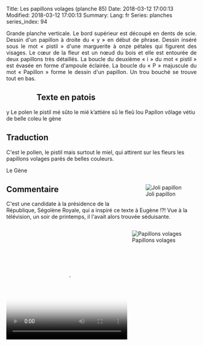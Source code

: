 Title: Les papillons volages (planche 85)
Date: 2018-03-12 17:00:13
Modified: 2018-03-12 17:00:13
Summary: 
Lang: fr
Series: planches
series_index: 94

<p style="text-align:justify;">Grande planche verticale. Le bord
supérieur est découpé en dents de scie. Dessin d'un papillon à droite
du « y » en début de phrase. Dessin inséré sous le mot « pistil »
d'une marguerite à onze pétales qui figurent des visages. Le cœur de
la fleur est un nœud du bois et elle est entourée de deux papillons
très détaillés. La boucle du deuxième « i » du mot « pistil » est
évasée en forme d'ampoule éclairée. La boucle du « P » majuscule du
mot « Papillon » forme le dessin d'un papillon. Un trou bouché se
trouve tout en bas.</p>

<figure class="image-block" style="float: left;">
  <img alt="" src="{static}/images/planche_85.png">
  <figcaption style="max-width: 183px"></figcaption>
</figure>

## Texte en patois

y Le polen le pistil mé sûto le mié k’attiére sû le fleû lou Papllon
vôlage vétiu de belle coleu le gène

## Traduction

C'est le pollen, le pistil mais surtout le miel, qui attirent sur les
fleurs les papillons volages parés de belles couleurs.

Le Gène

<figure class="image-block" style="float: right;">
  <img alt="Joli papillon" src="{static}/images/planche_85_papillon.png">
  <figcaption style="max-width: 209px">Joli papillon</figcaption>
</figure>

## Commentaire

C'est une candidate à la présidence de la République, Ségolène Royale,
qui a inspiré ce texte à Eugène !?!  Vue à la télévision, un soir de
printemps, il l'avait alors trouvée séduisante.

<figure class="image-block" style="float: right;">
  <img alt="Papillons volages" src="{static}/images/planche_85_fleur.png">
  <figcaption style="max-width: 300px">Papillons volages</figcaption>
</figure>

<video width="320" height="240" controls
  poster="{static}/images/thumbnails/video_85.jpg">
  <source src="https://d1njpgd0ygatdn.cloudfront.net/video_85.mp4" type="video/mp4">
</video>
